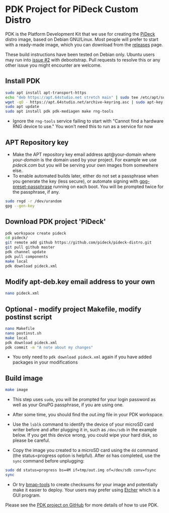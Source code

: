 # PDK Project for PiDeck Custom Distro

PDK is the Platform Development Kit that we use for creating the [PiDeck](http://pideck.com) distro image, based on Debian GNU/Linux. Most people will prefer to start with a ready-made image, which you can download from the [releases](https://github.com/pideck/pideck-distro/releases) page.

These build instructions have been tested on Debian only. Ubuntu users may run into [issue #2](https://github.com/pideck/pideck-distro/issues/2) with debootstrap. Pull requests to resolve this or any other issue you might encounter are welcome. 

## Install PDK

```bash
sudo apt install apt-transport-https
echo "deb https://apt.64studio.net stretch main" | sudo tee /etc/apt/sources.list.d/64studio.list
wget -qO - https://apt.64studio.net/archive-keyring.asc | sudo apt-key add -
sudo apt update
sudo apt install pdk pdk-mediagen make rng-tools
```
- Ignore the `rng-tools` service failing to start with "Cannot find a hardware RNG device to use." You won't need this to run as a service for now

## APT Repository key

- Make the APT repository key email address apt@your-domain where _your-domain_ is the domain used by your project. For example we use _pideck.com_ but you will be serving your own images from somewhere else.
- To enable automated builds later, either do not set a passphrase when you generate the key (less secure), or automate signing with [gpg-preset-passphrase](https://www.gnupg.org/documentation/manuals/gnupg/gpg_002dpreset_002dpassphrase.html) running on each boot. You will be prompted twice for the passphrase, if any.

```bash
sudo rngd -r /dev/urandom
gpg --gen-key
```

## Download PDK project 'PiDeck'

```bash
pdk workspace create pideck
cd pideck/
git remote add github https://github.com/pideck/pideck-distro.git
git pull github master
pdk channel update
pdk pull components
make local
pdk download pideck.xml
```

## Modify apt-deb.key email address to your own

```bash
nano pideck.xml
```

## Optional - modify project Makefile, modify postinst script

```bash
nano Makefile
nano postinst.sh
make local
pdk download pideck.xml
pdk commit -m "A note about my changes"
```
- You only need to `pdk download pideck.xml` again if you have added packages in your modifications

## Build image

```bash
make image
```
- This step uses `sudo`, you will be prompted for your login password as well as your GnuPG passphrase, if you are using one.

- After some time, you should find the _out.img_ file in your PDK workspace.

- Use the `lsblk` command to identify the device of your microSD card writer before and after plugging it in, such as `/dev/sdb` in the example below. If you get this device wrong, you could wipe your hard disk, so please be careful.

-  Copy the image you created to a microSD card using the `dd` command (the status=progress option is helpful). After `dd` has completed, use the `sync` command before unplugging:

```bash
sudo dd status=progress bs=4M if=tmp/out.img of=/dev/sdb conv=fsync
sync
``` 

- Or try [bmap-tools](https://packages.debian.org/search?keywords=bmap-tools) to create checksums for your image and potentially make it easier to deploy. Your users may prefer using [Etcher](https://etcher.io/) which is a GUI program.

Please see the [PDK project on GitHub](https://github.com/64studio/pdk) for more details of how to use PDK.
